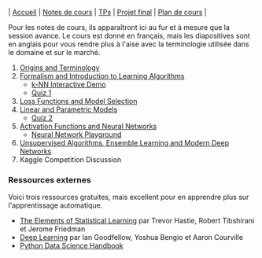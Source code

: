 | [Accueil](index.md) | [Notes de cours](notes-de-cours.md) | [TPs](travaux-pratiques.md) | [Projet final](projet-final.md) | [Plan de cours](plan-de-cours.md) |

Pour les notes de cours, ils apparaîtront ici au fur et à mesure que la session avance. Le cours est donné en français, mais les diapositives sont en anglais pour vous rendre plus à l'aise avec la terminologie utilisée dans le domaine et sur le marché.

1. [Origins and Terminology](https://docs.google.com/presentation/d/12gthsJZ8F9tdSkSy_FLcUlCSquvNsA0E8joL_ok0ufw/edit?usp=sharing)
2. [Formalism and Introduction to Learning Algorithms](https://docs.google.com/presentation/d/1lrUgPV3Mbb97T8QS4wSbKKHYSkFlWBi1Z5hJS6KY4tg/edit?usp=sharing)
    * [k-NN Interactive Demo](http://vision.stanford.edu/teaching/cs231n-demos/knn/)
    * [Quiz 1](https://docs.google.com/forms/d/e/1FAIpQLSdkb1M3huKLVti0nJwn5WfW437MsfGFEuf6qWUhgTUpxChL-w/viewform)
3. [Loss Functions and Model Selection](https://docs.google.com/presentation/d/1qLVp73BGhZ0bJBzsjuKObpJWAuzc926zJFWUtALXAUo/edit?usp=sharing)
4. [Linear and Parametric Models](https://docs.google.com/presentation/d/1MUpD_rFfhsUs97TRS2l919KilYfSvCLAO6t3SJer3eE/edit?usp=sharing)
    * [Quiz 2](https://docs.google.com/forms/d/e/1FAIpQLSctPGWhIvLCzI0d__rRu-XC2Y179Iar5z69I7F-90OuWLhXmg/viewform)
5. [Activation Functions and Neural Networks](https://docs.google.com/presentation/d/1W0Jx084DOZvtLbZENLQTJe_pOovO860CYmIcE4w64LA/edit?usp=sharing)
    * [Neural Network Playground](https://playground.tensorflow.org/)
6. [Unsupervised Algorithms, Ensemble Learning and Modern Deep Networks](https://docs.google.com/presentation/d/1qMjvrUbNFSXRb1fO7GmyZwcNxWdfAikiuHv9KpfTdQI/edit?usp=sharing)
7. Kaggle Competition Discussion

### Ressources externes
Voici trois ressources gratuites, mais excellent pour en apprendre plus sur l'apprentissage automatique.
- <a href="https://web.stanford.edu/~hastie/Papers/ESLII.pdf" target="_blank" rel="noopener noreferer">The Elements of Statistical Learning</a> par Trevor Hastie, Robert Tibshirani et Jerome Friedman
- <a href="https://www.deeplearningbook.org/" target="_blank" rel="noopener noreferer">Deep Learning</a> par Ian Goodfellow, Yoshua Bengio et Aaron Courville
- <a href="https://github.com/jakevdp/PythonDataScienceHandbook" target="_blank" rel="noopener noreferer">Python Data Science Handbook</a> 
